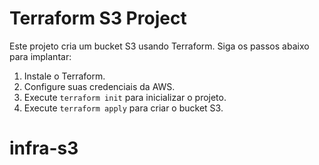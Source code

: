 # Terraform S3 Project

Este projeto cria um bucket S3 usando Terraform. Siga os passos abaixo para implantar:

1. Instale o Terraform.
2. Configure suas credenciais da AWS.
3. Execute `terraform init` para inicializar o projeto.
4. Execute `terraform apply` para criar o bucket S3.
# infra-s3
